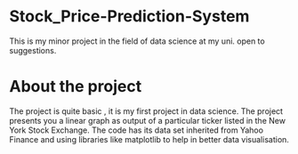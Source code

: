 # Stock_Price-Prediction-System

This is my minor project in the field of data science at my uni.
open to suggestions.

# About the project
The project is quite basic , it is my first project in data science. The project presents you a linear graph as output of a particular ticker listed in the New York Stock Exchange.
The code has its data set inherited from Yahoo Finance and using libraries like matplotlib to help in better data visualisation.
